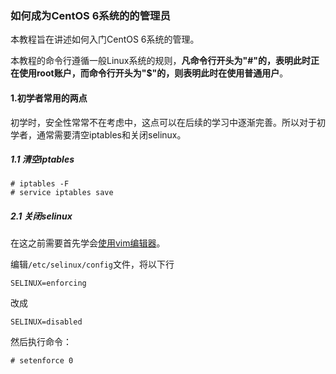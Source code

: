 ### 如何成为CentOS 6系统的的管理员

本教程旨在讲述如何入门CentOS 6系统的管理。

本教程的命令行遵循一般Linux系统的规则，**凡命令行开头为"#"的，表明此时正在使用root账户，而命令行开头为"$"的，则表明此时在使用普通用户**。

#### 1.初学者常用的两点

初学时，安全性常常不在考虑中，这点可以在后续的学习中逐渐完善。所以对于初学者，通常需要清空iptables和关闭selinux。

##### 1.1 清空iptables
```
# iptables -F
# service iptables save
```

##### 2.1 关闭selinux

在这之前需要首先学会[使用vim编辑器](https://www.vpser.net/manage/vi.html)。

编辑```/etc/selinux/config```文件，将以下行
```
SELINUX=enforcing
```
改成
```
SELINUX=disabled
```
然后执行命令：
```
# setenforce 0
```
